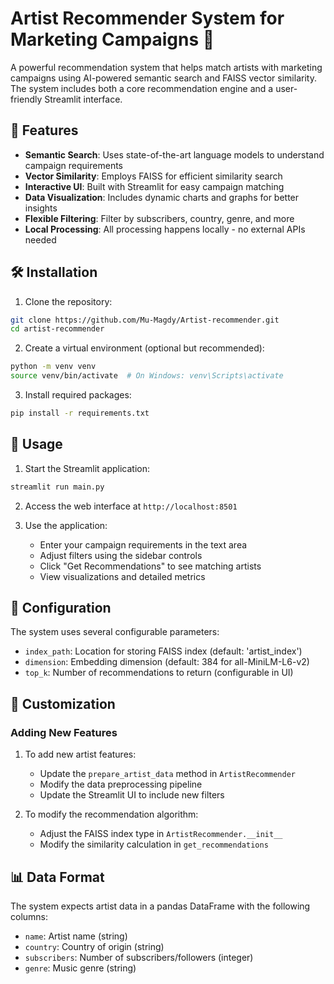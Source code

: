 # Artist Recommender System for Marketing Campaigns 🎵

A powerful recommendation system that helps match artists with marketing campaigns using AI-powered semantic search and FAISS vector similarity. The system includes both a core recommendation engine and a user-friendly Streamlit interface.

## 🌟 Features

- **Semantic Search**: Uses state-of-the-art language models to understand campaign requirements
- **Vector Similarity**: Employs FAISS for efficient similarity search
- **Interactive UI**: Built with Streamlit for easy campaign matching
- **Data Visualization**: Includes dynamic charts and graphs for better insights
- **Flexible Filtering**: Filter by subscribers, country, genre, and more
- **Local Processing**: All processing happens locally - no external APIs needed

## 🛠️ Installation

1. Clone the repository:
```bash
git clone https://github.com/Mu-Magdy/Artist-recommender.git
cd artist-recommender
```

2. Create a virtual environment (optional but recommended):
```bash
python -m venv venv
source venv/bin/activate  # On Windows: venv\Scripts\activate
```

3. Install required packages:
```bash
pip install -r requirements.txt
```



## 🚀 Usage

1. Start the Streamlit application:
```bash
streamlit run main.py
```

2. Access the web interface at `http://localhost:8501`

3. Use the application:
   - Enter your campaign requirements in the text area
   - Adjust filters using the sidebar controls
   - Click "Get Recommendations" to see matching artists
   - View visualizations and detailed metrics

## 🔧 Configuration

The system uses several configurable parameters:

- `index_path`: Location for storing FAISS index (default: 'artist_index')
- `dimension`: Embedding dimension (default: 384 for all-MiniLM-L6-v2)
- `top_k`: Number of recommendations to return (configurable in UI)

## 🎨 Customization

### Adding New Features

1. To add new artist features:
   - Update the `prepare_artist_data` method in `ArtistRecommender`
   - Modify the data preprocessing pipeline
   - Update the Streamlit UI to include new filters

2. To modify the recommendation algorithm:
   - Adjust the FAISS index type in `ArtistRecommender.__init__`
   - Modify the similarity calculation in `get_recommendations`

## 📊 Data Format

The system expects artist data in a pandas DataFrame with the following columns:
- `name`: Artist name (string)
- `country`: Country of origin (string)
- `subscribers`: Number of subscribers/followers (integer)
- `genre`: Music genre (string)
